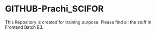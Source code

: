 # GITHUB-Prachi_SCIFOR
This Repository is created for training  purpose.
Please find all the stuff in Frontend Batch B3.
